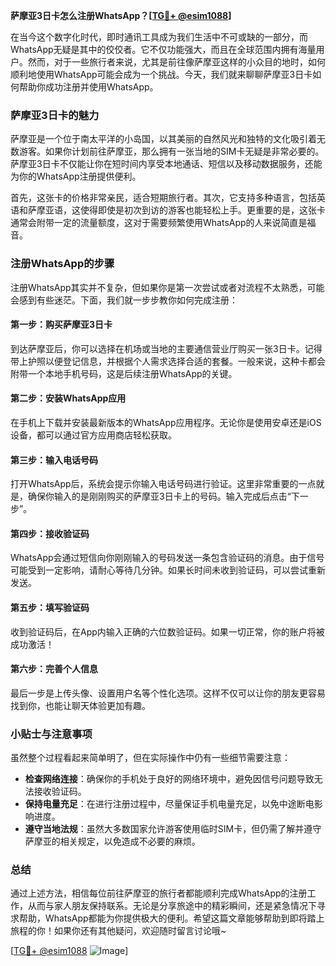 **萨摩亚3日卡怎么注册WhatsApp？[[TG💪+ @esim1088](https://t.me/s/esim1088)]**

在当今这个数字化时代，即时通讯工具成为我们生活中不可或缺的一部分，而WhatsApp无疑是其中的佼佼者。它不仅功能强大，而且在全球范围内拥有海量用户。然而，对于一些旅行者来说，尤其是前往像萨摩亚这样的小众目的地时，如何顺利地使用WhatsApp可能会成为一个挑战。今天，我们就来聊聊萨摩亚3日卡如何帮助你成功注册并使用WhatsApp。

### 萨摩亚3日卡的魅力

萨摩亚是一个位于南太平洋的小岛国，以其美丽的自然风光和独特的文化吸引着无数游客。如果你计划前往萨摩亚，那么拥有一张当地的SIM卡无疑是非常必要的。萨摩亚3日卡不仅能让你在短时间内享受本地通话、短信以及移动数据服务，还能为你的WhatsApp注册提供便利。

首先，这张卡的价格非常亲民，适合短期旅行者。其次，它支持多种语言，包括英语和萨摩亚语，这使得即使是初次到访的游客也能轻松上手。更重要的是，这张卡通常会附带一定的流量额度，这对于需要频繁使用WhatsApp的人来说简直是福音。

### 注册WhatsApp的步骤

注册WhatsApp其实并不复杂，但如果你是第一次尝试或者对流程不太熟悉，可能会感到有些迷茫。下面，我们就一步步教你如何完成注册：

#### 第一步：购买萨摩亚3日卡

到达萨摩亚后，你可以选择在机场或当地的主要通信营业厅购买一张3日卡。记得带上护照以便登记信息，并根据个人需求选择合适的套餐。一般来说，这种卡都会附带一个本地手机号码，这是后续注册WhatsApp的关键。

#### 第二步：安装WhatsApp应用

在手机上下载并安装最新版本的WhatsApp应用程序。无论你是使用安卓还是iOS设备，都可以通过官方应用商店轻松获取。

#### 第三步：输入电话号码

打开WhatsApp后，系统会提示你输入电话号码进行验证。这里非常重要的一点就是，确保你输入的是刚刚购买的萨摩亚3日卡上的号码。输入完成后点击“下一步”。

#### 第四步：接收验证码

WhatsApp会通过短信向你刚刚输入的号码发送一条包含验证码的消息。由于信号可能受到一定影响，请耐心等待几分钟。如果长时间未收到验证码，可以尝试重新发送。

#### 第五步：填写验证码

收到验证码后，在App内输入正确的六位数验证码。如果一切正常，你的账户将被成功激活！

#### 第六步：完善个人信息

最后一步是上传头像、设置用户名等个性化选项。这样不仅可以让你的朋友更容易找到你，也能让聊天体验更加有趣。

### 小贴士与注意事项

虽然整个过程看起来简单明了，但在实际操作中仍有一些细节需要注意：

- **检查网络连接**：确保你的手机处于良好的网络环境中，避免因信号问题导致无法接收验证码。
- **保持电量充足**：在进行注册过程中，尽量保证手机电量充足，以免中途断电影响进度。
- **遵守当地法规**：虽然大多数国家允许游客使用临时SIM卡，但仍需了解并遵守萨摩亚的相关规定，以免造成不必要的麻烦。

### 总结

通过上述方法，相信每位前往萨摩亚的旅行者都能顺利完成WhatsApp的注册工作，从而与家人朋友保持联系。无论是分享旅途中的精彩瞬间，还是紧急情况下寻求帮助，WhatsApp都能为你提供极大的便利。希望这篇文章能够帮助到即将踏上旅程的你！如果你还有其他疑问，欢迎随时留言讨论哦~

[[TG💪+ @esim1088](https://t.me/s/esim1088) ![Image](https://i.postimg.cc/4NQfJmqS/Snipaste-2025-05-13-00-14-12.png)]